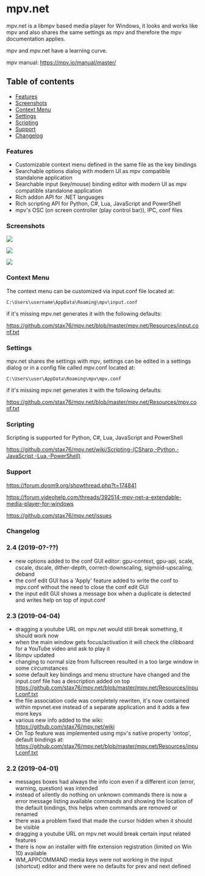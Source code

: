 # mpv.net

mpv.net is a libmpv based media player for Windows, it looks and works like mpv and also shares the same settings as mpv and therefore the mpv documentation applies.

mpv and mpv.net have a learning curve.

mpv manual: <https://mpv.io/manual/master/>

Table of contents
-----------------

- [Features](#features)
- [Screenshots](#screenshots)
- [Context Menu](#context-menu)
- [Settings](#settings)
- [Scripting](#scripting)
- [Support](#support)
- [Changelog](#changelog)

### Features

- Customizable context menu defined in the same file as the key bindings
- Searchable options dialog with modern UI as mpv compatible standalone application
- Searchable input (key/mouse) binding editor with modern UI as mpv compatible standalone application
- Rich addon API for .NET languages
- Rich scripting API for Python, C#, Lua, JavaScript and PowerShell
- mpv's OSC (on screen controller (play control bar)), IPC, conf files

### Screenshots

![](https://raw.githubusercontent.com/stax76/mpv.net/master/screenshots/mpvnet.png)

![](https://raw.githubusercontent.com/stax76/mpv.net/master/screenshots/mpvConfEdit.png)

![](https://raw.githubusercontent.com/stax76/mpv.net/master/screenshots/mpvInputEdit.png)

### Context Menu

The context menu can be customized via input.conf file located at:
```
C:\Users\username\AppData\Roaming\mpv\input.conf
```
if it's missing mpv.net generates it with the following defaults:

<https://github.com/stax76/mpv.net/blob/master/mpv.net/Resources/input.conf.txt>

### Settings

mpv.net shares the settings with mpv, settings can be edited in a settings dialog or in a config file called mpv.conf located at:
```
C:\Users\user\AppData\Roaming\mpv\mpv.conf
```
if it's missing mpv.net generates it with the following defaults:

<https://github.com/stax76/mpv.net/blob/master/mpv.net/Resources/mpv.conf.txt>

### Scripting

Scripting is supported for Python, C#, Lua, JavaScript and PowerShell

https://github.com/stax76/mpv.net/wiki/Scripting-(CSharp,-Python,-JavaScript,-Lua,-PowerShell)

### Support

<https://forum.doom9.org/showthread.php?t=174841>

<https://forum.videohelp.com/threads/392514-mpv-net-a-extendable-media-player-for-windows>

<https://github.com/stax76/mpv.net/issues>

### Changelog

### 2.4 (2019-0?-??)

* new options added to the conf GUI editor: gpu-context, gpu-api, scale, cscale, dscale, dither-depth, correct-downscaling, sigmoid-upscaling, deband
* the conf edit GUI has a 'Apply' feature added to write the conf to mpv.conf without the need to close the conf edit GUI
* the input edit GUI shows a message box when a duplicate is detected and writes help on top of input.conf

### 2.3 (2019-04-04)

- dragging a youtube URL on mpv.net would still break something, it should work now
- when the main window gets focus/activation it will check the clibboard for a YouTube video and ask to play it
- libmpv updated
- changing to normal size from fullscreen resulted in a too large window in some circumstances
- some default key bindings and menu structure have changed and the input.conf file has a description added on top <https://github.com/stax76/mpv.net/blob/master/mpv.net/Resources/input.conf.txt>
- the file association code was completely rewriten, it's now contained within mpvnet.exe instead of a separate application and it adds a few more keys
- various new info added to the wiki: <https://github.com/stax76/mpv.net/wiki>
- On Top feature was implemented using mpv's native property 'ontop', default bindings at: <https://github.com/stax76/mpv.net/blob/master/mpv.net/Resources/input.conf.txt>

### 2.2 (2019-04-01)

- messages boxes had always the info icon even if a different icon (error, warning, question) was intended
- instead of silently do nothing on unknown commands there is now a error message listing available commands and showing the location of the default bindings, this helps when commands are removed or renamed
- there was a problem fixed that made the cursor hidden when it should be visible
- dragging a youtube URL on mpv.net would break certain input related features
- there is now an installer with file extension registration (limited on Win 10) available
- WM_APPCOMMAND media keys were not working in the input (shortcut) editor and there were no defaults for prev and next defined